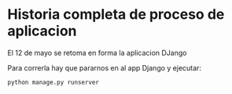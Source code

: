 # Historia completa de proceso de aplicacion

El 12 de mayo se retoma en forma la aplicacion DJango

Para correrla hay que pararnos en al app Django y ejecutar:

```
python manage.py runserver
```